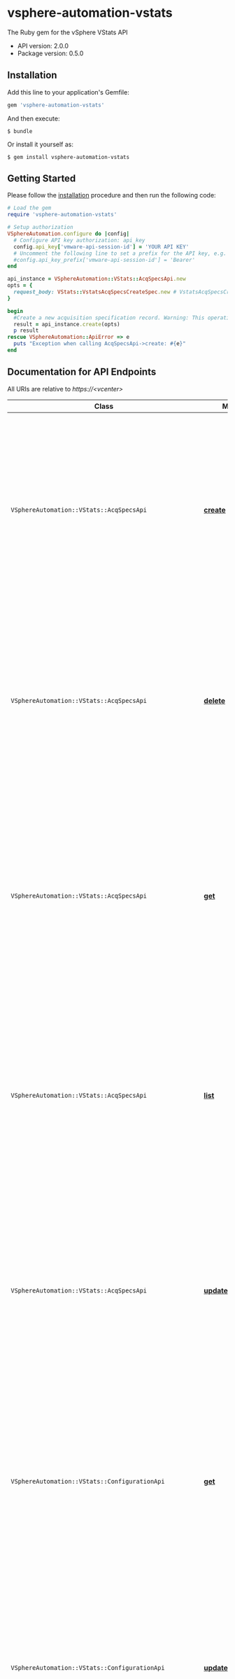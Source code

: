# vsphere-automation-vstats

The Ruby gem for the vSphere VStats API

- API version: 2.0.0
- Package version: 0.5.0

## Installation

Add this line to your application's Gemfile:

```ruby
gem 'vsphere-automation-vstats'
```

And then execute:

    $ bundle

Or install it yourself as:

    $ gem install vsphere-automation-vstats

## Getting Started

Please follow the [installation](#installation) procedure and then run the following code:

```ruby
# Load the gem
require 'vsphere-automation-vstats'

# Setup authorization
VSphereAutomation.configure do |config|
  # Configure API key authorization: api_key
  config.api_key['vmware-api-session-id'] = 'YOUR API KEY'
  # Uncomment the following line to set a prefix for the API key, e.g. 'Bearer' (defaults to nil)
  #config.api_key_prefix['vmware-api-session-id'] = 'Bearer'
end

api_instance = VSphereAutomation::VStats::AcqSpecsApi.new
opts = {
  request_body: VStats::VstatsAcqSpecsCreateSpec.new # VstatsAcqSpecsCreateSpec | 
}

begin
  #Create a new acquisition specification record. Warning: This operation is available as Technology Preview. These are early access APIs provided to test, automate and provide feedback on the feature. Since this can change based on feedback, VMware does not guarantee backwards compatibility and recommends against using them in production environments. Some Technology Preview APIs might only be applicable to specific environments.
  result = api_instance.create(opts)
  p result
rescue VSphereAutomation::ApiError => e
  puts "Exception when calling AcqSpecsApi->create: #{e}"
end

```

## Documentation for API Endpoints

All URIs are relative to *https://&lt;vcenter&gt;*

Class | Method | HTTP request | Description
------------ | ------------- | ------------- | -------------
`VSphereAutomation::VStats::AcqSpecsApi` | [**create**](docs/AcqSpecsApi.md#create) | **POST** /api/stats/acq-specs | Create a new acquisition specification record. Warning: This operation is available as Technology Preview. These are early access APIs provided to test, automate and provide feedback on the feature. Since this can change based on feedback, VMware does not guarantee backwards compatibility and recommends against using them in production environments. Some Technology Preview APIs might only be applicable to specific environments.
`VSphereAutomation::VStats::AcqSpecsApi` | [**delete**](docs/AcqSpecsApi.md#delete) | **DELETE** /api/stats/acq-specs/{id} | Delete an acquisition specification. Warning: This operation is available as Technology Preview. These are early access APIs provided to test, automate and provide feedback on the feature. Since this can change based on feedback, VMware does not guarantee backwards compatibility and recommends against using them in production environments. Some Technology Preview APIs might only be applicable to specific environments.
`VSphereAutomation::VStats::AcqSpecsApi` | [**get**](docs/AcqSpecsApi.md#get) | **GET** /api/stats/acq-specs/{id} | Returns information about a specific acquisition specification. Warning: This operation is available as Technology Preview. These are early access APIs provided to test, automate and provide feedback on the feature. Since this can change based on feedback, VMware does not guarantee backwards compatibility and recommends against using them in production environments. Some Technology Preview APIs might only be applicable to specific environments.
`VSphereAutomation::VStats::AcqSpecsApi` | [**list**](docs/AcqSpecsApi.md#list) | **GET** /api/stats/acq-specs | Returns information about all acquisition specifications. Warning: This operation is available as Technology Preview. These are early access APIs provided to test, automate and provide feedback on the feature. Since this can change based on feedback, VMware does not guarantee backwards compatibility and recommends against using them in production environments. Some Technology Preview APIs might only be applicable to specific environments.
`VSphereAutomation::VStats::AcqSpecsApi` | [**update**](docs/AcqSpecsApi.md#update) | **PATCH** /api/stats/acq-specs/{id} | Update an existing acquisition specification. Warning: This operation is available as Technology Preview. These are early access APIs provided to test, automate and provide feedback on the feature. Since this can change based on feedback, VMware does not guarantee backwards compatibility and recommends against using them in production environments. Some Technology Preview APIs might only be applicable to specific environments.
`VSphereAutomation::VStats::ConfigurationApi` | [**get**](docs/ConfigurationApi.md#get) | **GET** /api/stats/configuration | Returns log level information. Warning: This operation is available as Technology Preview. These are early access APIs provided to test, automate and provide feedback on the feature. Since this can change based on feedback, VMware does not guarantee backwards compatibility and recommends against using them in production environments. Some Technology Preview APIs might only be applicable to specific environments.
`VSphereAutomation::VStats::ConfigurationApi` | [**update**](docs/ConfigurationApi.md#update) | **PATCH** /api/stats/configuration | Update vStats service settings. Warning: This operation is available as Technology Preview. These are early access APIs provided to test, automate and provide feedback on the feature. Since this can change based on feedback, VMware does not guarantee backwards compatibility and recommends against using them in production environments. Some Technology Preview APIs might only be applicable to specific environments.
`VSphereAutomation::VStats::CounterMetadataApi` | [**get**](docs/CounterMetadataApi.md#get) | **GET** /api/stats/counters/{cid}/metadata/{mid} | Returns information about a specific CounterMetadata. Warning: This operation is available as Technology Preview. These are early access APIs provided to test, automate and provide feedback on the feature. Since this can change based on feedback, VMware does not guarantee backwards compatibility and recommends against using them in production environments. Some Technology Preview APIs might only be applicable to specific environments.
`VSphereAutomation::VStats::CounterMetadataApi` | [**get_default**](docs/CounterMetadataApi.md#get_default) | **GET** /api/stats/counters/{cid}/metadata/default | This operation returns the \"default\" CounterMetadata. A Counter has at least one related metadata object. Usually, stats providers (for example hosts) are in agreement about the default metadata. In this case the returned list has a single metadata object.   Sometimes, when providers are in \"disagreement\" about the default, then the returned list would include all the possible \"defaults\". This potential ambiguity isn't a real issue because consumers of the vStats API rarely need to specify the \"mid\" of metadata. Therefore, this API is used primarily for informational purposes. . Warning: This operation is available as Technology Preview. These are early access APIs provided to test, automate and provide feedback on the feature. Since this can change based on feedback, VMware does not guarantee backwards compatibility and recommends against using them in production environments. Some Technology Preview APIs might only be applicable to specific environments.
`VSphereAutomation::VStats::CounterMetadataApi` | [**list**](docs/CounterMetadataApi.md#list) | **GET** /api/stats/counters/{cid}/metadata | Returns information about all counter metadata records for a specific Counter. Warning: This operation is available as Technology Preview. These are early access APIs provided to test, automate and provide feedback on the feature. Since this can change based on feedback, VMware does not guarantee backwards compatibility and recommends against using them in production environments. Some Technology Preview APIs might only be applicable to specific environments.
`VSphereAutomation::VStats::CounterSetsApi` | [**get**](docs/CounterSetsApi.md#get) | **GET** /api/stats/counter-sets/{counter_set} | Returns information about a specific counter set. Warning: This operation is available as Technology Preview. These are early access APIs provided to test, automate and provide feedback on the feature. Since this can change based on feedback, VMware does not guarantee backwards compatibility and recommends against using them in production environments. Some Technology Preview APIs might only be applicable to specific environments.
`VSphereAutomation::VStats::CounterSetsApi` | [**list**](docs/CounterSetsApi.md#list) | **GET** /api/stats/counter-sets | Returns information about all the counter sets. Warning: This operation is available as Technology Preview. These are early access APIs provided to test, automate and provide feedback on the feature. Since this can change based on feedback, VMware does not guarantee backwards compatibility and recommends against using them in production environments. Some Technology Preview APIs might only be applicable to specific environments.
`VSphereAutomation::VStats::CountersApi` | [**get**](docs/CountersApi.md#get) | **GET** /api/stats/counters/{cid} | Returns information about a specific Counter. Warning: This operation is available as Technology Preview. These are early access APIs provided to test, automate and provide feedback on the feature. Since this can change based on feedback, VMware does not guarantee backwards compatibility and recommends against using them in production environments. Some Technology Preview APIs might only be applicable to specific environments.
`VSphereAutomation::VStats::CountersApi` | [**list**](docs/CountersApi.md#list) | **GET** /api/stats/counters | Returns information about all counters matching the filter parameters. Warning: This operation is available as Technology Preview. These are early access APIs provided to test, automate and provide feedback on the feature. Since this can change based on feedback, VMware does not guarantee backwards compatibility and recommends against using them in production environments. Some Technology Preview APIs might only be applicable to specific environments.
`VSphereAutomation::VStats::DataApi` | [**query_data_points**](docs/DataApi.md#query_data_points) | **GET** /api/stats/data/dp | Returns Data.DataPointsResult matching the filter parameters.   /vstats/data/dp?types=VM&types=VCPU    /vstats/data/dp?rsrcs=type.HOST=host-16&rsrcs=type.VM=vm-31 . Warning: This operation is available as Technology Preview. These are early access APIs provided to test, automate and provide feedback on the feature. Since this can change based on feedback, VMware does not guarantee backwards compatibility and recommends against using them in production environments. Some Technology Preview APIs might only be applicable to specific environments.
`VSphereAutomation::VStats::EndpointsApi` | [**create**](docs/EndpointsApi.md#create) | **POST** /api/stats/endpoints | Creates a new endpoint record. Warning: This operation is part of a new feature in development. It may be changed at any time and may not have all supported functionality implemented.
`VSphereAutomation::VStats::EndpointsApi` | [**delete**](docs/EndpointsApi.md#delete) | **DELETE** /api/stats/endpoints | Deletes multiple endpoint configurations based on epids. Warning: This operation is part of a new feature in development. It may be changed at any time and may not have all supported functionality implemented.
`VSphereAutomation::VStats::EndpointsApi` | [**list**](docs/EndpointsApi.md#list) | **GET** /api/stats/endpoints | Returns information about all the endpoints configured with vStats. Warning: This operation is part of a new feature in development. It may be changed at any time and may not have all supported functionality implemented.
`VSphereAutomation::VStats::EndpointsApi` | [**update**](docs/EndpointsApi.md#update) | **PATCH** /api/stats/endpoints/{id} | Updates an existing endpoint configuration. Warning: This operation is part of a new feature in development. It may be changed at any time and may not have all supported functionality implemented.
`VSphereAutomation::VStats::HealthApi` | [**get**](docs/HealthApi.md#get) | **GET** /api/stats/health | Returns information about service health. Warning: This operation is available as Technology Preview. These are early access APIs provided to test, automate and provide feedback on the feature. Since this can change based on feedback, VMware does not guarantee backwards compatibility and recommends against using them in production environments. Some Technology Preview APIs might only be applicable to specific environments.
`VSphereAutomation::VStats::ManagementApi` | [**get**](docs/ManagementApi.md#get) | **GET** /api/stats/management | Returns the configuration information of databases. Warning: This operation is available as Technology Preview. These are early access APIs provided to test, automate and provide feedback on the feature. Since this can change based on feedback, VMware does not guarantee backwards compatibility and recommends against using them in production environments. Some Technology Preview APIs might only be applicable to specific environments.
`VSphereAutomation::VStats::MetricsApi` | [**list**](docs/MetricsApi.md#list) | **GET** /api/stats/metrics | Returns list of available Metrics as supplied by the discovered providers. Warning: This operation is available as Technology Preview. These are early access APIs provided to test, automate and provide feedback on the feature. Since this can change based on feedback, VMware does not guarantee backwards compatibility and recommends against using them in production environments. Some Technology Preview APIs might only be applicable to specific environments.
`VSphereAutomation::VStats::ProvidersApi` | [**list**](docs/ProvidersApi.md#list) | **GET** /api/stats/providers | Returns a list of stats providers. Warning: This operation is available as Technology Preview. These are early access APIs provided to test, automate and provide feedback on the feature. Since this can change based on feedback, VMware does not guarantee backwards compatibility and recommends against using them in production environments. Some Technology Preview APIs might only be applicable to specific environments.
`VSphereAutomation::VStats::PushDataFormatsApi` | [**list**](docs/PushDataFormatsApi.md#list) | **GET** /api/stats/push-data-formats | Returns a list of vstats supported push data formats. Warning: This operation is part of a new feature in development. It may be changed at any time and may not have all supported functionality implemented.
`VSphereAutomation::VStats::ResourceAddressSchemasApi` | [**get**](docs/ResourceAddressSchemasApi.md#get) | **GET** /api/stats/rsrc-addr-schemas/{id} | Returns information about a specific resource address schema. Warning: This operation is available as Technology Preview. These are early access APIs provided to test, automate and provide feedback on the feature. Since this can change based on feedback, VMware does not guarantee backwards compatibility and recommends against using them in production environments. Some Technology Preview APIs might only be applicable to specific environments.
`VSphereAutomation::VStats::ResourceAddressesApi` | [**get**](docs/ResourceAddressesApi.md#get) | **GET** /api/stats/rsrc-addrs/{id} | Returns information about a specific Resource Address. Warning: This operation is available as Technology Preview. These are early access APIs provided to test, automate and provide feedback on the feature. Since this can change based on feedback, VMware does not guarantee backwards compatibility and recommends against using them in production environments. Some Technology Preview APIs might only be applicable to specific environments.
`VSphereAutomation::VStats::ResourceAddressesApi` | [**list**](docs/ResourceAddressesApi.md#list) | **GET** /api/stats/rsrc-addrs | Returns the list of Resource Addresses matching the filter parameters. Warning: This operation is available as Technology Preview. These are early access APIs provided to test, automate and provide feedback on the feature. Since this can change based on feedback, VMware does not guarantee backwards compatibility and recommends against using them in production environments. Some Technology Preview APIs might only be applicable to specific environments.
`VSphereAutomation::VStats::ResourceTypesApi` | [**list**](docs/ResourceTypesApi.md#list) | **GET** /api/stats/rsrc-types | Returns a list of available resource types. Warning: This operation is available as Technology Preview. These are early access APIs provided to test, automate and provide feedback on the feature. Since this can change based on feedback, VMware does not guarantee backwards compatibility and recommends against using them in production environments. Some Technology Preview APIs might only be applicable to specific environments.
`VSphereAutomation::VStats::RetentionPlansApi` | [**get_default**](docs/RetentionPlansApi.md#get_default) | **GET** /api/stats/retentions/default | Returns the default retention plan. Warning: This operation is available as Technology Preview. These are early access APIs provided to test, automate and provide feedback on the feature. Since this can change based on feedback, VMware does not guarantee backwards compatibility and recommends against using them in production environments. Some Technology Preview APIs might only be applicable to specific environments.
`VSphereAutomation::VStats::TelemetryApi` | [**get**](docs/TelemetryApi.md#get) | **GET** /api/stats/telemetry | Returns a view to metrics internal to the vStats service instance. Warning: This operation is available as Technology Preview. These are early access APIs provided to test, automate and provide feedback on the feature. Since this can change based on feedback, VMware does not guarantee backwards compatibility and recommends against using them in production environments. Some Technology Preview APIs might only be applicable to specific environments.


## Documentation for Models

 - [VSphereAutomation::VStats::VapiStdErrorsError](docs/VapiStdErrorsError.md)
 - [VSphereAutomation::VStats::VapiStdErrorsErrorType](docs/VapiStdErrorsErrorType.md)
 - [VSphereAutomation::VStats::VapiStdErrorsInvalidArgument](docs/VapiStdErrorsInvalidArgument.md)
 - [VSphereAutomation::VStats::VapiStdErrorsNotFound](docs/VapiStdErrorsNotFound.md)
 - [VSphereAutomation::VStats::VapiStdErrorsUnauthenticated](docs/VapiStdErrorsUnauthenticated.md)
 - [VSphereAutomation::VStats::VapiStdErrorsUnauthorized](docs/VapiStdErrorsUnauthorized.md)
 - [VSphereAutomation::VStats::VapiStdLocalizableMessage](docs/VapiStdLocalizableMessage.md)
 - [VSphereAutomation::VStats::VapiStdLocalizationParam](docs/VapiStdLocalizationParam.md)
 - [VSphereAutomation::VStats::VapiStdLocalizationParamDateTimeFormat](docs/VapiStdLocalizationParamDateTimeFormat.md)
 - [VSphereAutomation::VStats::VapiStdNestedLocalizableMessage](docs/VapiStdNestedLocalizableMessage.md)
 - [VSphereAutomation::VStats::VstatsAcqSpecsCounterSpec](docs/VstatsAcqSpecsCounterSpec.md)
 - [VSphereAutomation::VStats::VstatsAcqSpecsCreate](docs/VstatsAcqSpecsCreate.md)
 - [VSphereAutomation::VStats::VstatsAcqSpecsCreateSpec](docs/VstatsAcqSpecsCreateSpec.md)
 - [VSphereAutomation::VStats::VstatsAcqSpecsFilterSpec](docs/VstatsAcqSpecsFilterSpec.md)
 - [VSphereAutomation::VStats::VstatsAcqSpecsInfo](docs/VstatsAcqSpecsInfo.md)
 - [VSphereAutomation::VStats::VstatsAcqSpecsListResult](docs/VstatsAcqSpecsListResult.md)
 - [VSphereAutomation::VStats::VstatsAcqSpecsStatus](docs/VstatsAcqSpecsStatus.md)
 - [VSphereAutomation::VStats::VstatsAcqSpecsUpdate](docs/VstatsAcqSpecsUpdate.md)
 - [VSphereAutomation::VStats::VstatsAcqSpecsUpdateSpec](docs/VstatsAcqSpecsUpdateSpec.md)
 - [VSphereAutomation::VStats::VstatsCidMid](docs/VstatsCidMid.md)
 - [VSphereAutomation::VStats::VstatsConfigurationInfo](docs/VstatsConfigurationInfo.md)
 - [VSphereAutomation::VStats::VstatsConfigurationLogLevel](docs/VstatsConfigurationLogLevel.md)
 - [VSphereAutomation::VStats::VstatsConfigurationUpdate](docs/VstatsConfigurationUpdate.md)
 - [VSphereAutomation::VStats::VstatsConfigurationUpdateSpec](docs/VstatsConfigurationUpdateSpec.md)
 - [VSphereAutomation::VStats::VstatsCounterMetadataCounterEditionStatus](docs/VstatsCounterMetadataCounterEditionStatus.md)
 - [VSphereAutomation::VStats::VstatsCounterMetadataFilterSpec](docs/VstatsCounterMetadataFilterSpec.md)
 - [VSphereAutomation::VStats::VstatsCounterMetadataInfo](docs/VstatsCounterMetadataInfo.md)
 - [VSphereAutomation::VStats::VstatsCounterMetadataMetricUnits](docs/VstatsCounterMetadataMetricUnits.md)
 - [VSphereAutomation::VStats::VstatsCounterMetadataSampleType](docs/VstatsCounterMetadataSampleType.md)
 - [VSphereAutomation::VStats::VstatsCounterMetadataUnitsFactor](docs/VstatsCounterMetadataUnitsFactor.md)
 - [VSphereAutomation::VStats::VstatsCounterSetsInfo](docs/VstatsCounterSetsInfo.md)
 - [VSphereAutomation::VStats::VstatsCountersFilterSpec](docs/VstatsCountersFilterSpec.md)
 - [VSphereAutomation::VStats::VstatsCountersInfo](docs/VstatsCountersInfo.md)
 - [VSphereAutomation::VStats::VstatsDataDataPoint](docs/VstatsDataDataPoint.md)
 - [VSphereAutomation::VStats::VstatsDataDataPointsResult](docs/VstatsDataDataPointsResult.md)
 - [VSphereAutomation::VStats::VstatsDataFilterSpec](docs/VstatsDataFilterSpec.md)
 - [VSphereAutomation::VStats::VstatsEndpointsAuthSpec](docs/VstatsEndpointsAuthSpec.md)
 - [VSphereAutomation::VStats::VstatsEndpointsBasicAuth](docs/VstatsEndpointsBasicAuth.md)
 - [VSphereAutomation::VStats::VstatsEndpointsCreate](docs/VstatsEndpointsCreate.md)
 - [VSphereAutomation::VStats::VstatsEndpointsCreateSpec](docs/VstatsEndpointsCreateSpec.md)
 - [VSphereAutomation::VStats::VstatsEndpointsFilterSpec](docs/VstatsEndpointsFilterSpec.md)
 - [VSphereAutomation::VStats::VstatsEndpointsInfo](docs/VstatsEndpointsInfo.md)
 - [VSphereAutomation::VStats::VstatsEndpointsStatus](docs/VstatsEndpointsStatus.md)
 - [VSphereAutomation::VStats::VstatsEndpointsUpdate](docs/VstatsEndpointsUpdate.md)
 - [VSphereAutomation::VStats::VstatsEndpointsUpdateSpec](docs/VstatsEndpointsUpdateSpec.md)
 - [VSphereAutomation::VStats::VstatsHealthInfo](docs/VstatsHealthInfo.md)
 - [VSphereAutomation::VStats::VstatsManagementDbsConfig](docs/VstatsManagementDbsConfig.md)
 - [VSphereAutomation::VStats::VstatsManagementDbsConfigs](docs/VstatsManagementDbsConfigs.md)
 - [VSphereAutomation::VStats::VstatsManagementInfo](docs/VstatsManagementInfo.md)
 - [VSphereAutomation::VStats::VstatsManagementTsdbSizeInfo](docs/VstatsManagementTsdbSizeInfo.md)
 - [VSphereAutomation::VStats::VstatsMetricsSummary](docs/VstatsMetricsSummary.md)
 - [VSphereAutomation::VStats::VstatsProvidersSummary](docs/VstatsProvidersSummary.md)
 - [VSphereAutomation::VStats::VstatsPushDataFormatsSummary](docs/VstatsPushDataFormatsSummary.md)
 - [VSphereAutomation::VStats::VstatsQueryPredicate](docs/VstatsQueryPredicate.md)
 - [VSphereAutomation::VStats::VstatsResourceAddressSchemasInfo](docs/VstatsResourceAddressSchemasInfo.md)
 - [VSphereAutomation::VStats::VstatsResourceAddressSchemasQueryCapabilities](docs/VstatsResourceAddressSchemasQueryCapabilities.md)
 - [VSphereAutomation::VStats::VstatsResourceAddressSchemasResourceIdDefinition](docs/VstatsResourceAddressSchemasResourceIdDefinition.md)
 - [VSphereAutomation::VStats::VstatsResourceAddressesFilterSpec](docs/VstatsResourceAddressesFilterSpec.md)
 - [VSphereAutomation::VStats::VstatsResourceAddressesInfo](docs/VstatsResourceAddressesInfo.md)
 - [VSphereAutomation::VStats::VstatsResourceAddressesListResult](docs/VstatsResourceAddressesListResult.md)
 - [VSphereAutomation::VStats::VstatsResourceTypesSummary](docs/VstatsResourceTypesSummary.md)
 - [VSphereAutomation::VStats::VstatsRetentionPlansInfo](docs/VstatsRetentionPlansInfo.md)
 - [VSphereAutomation::VStats::VstatsRetentionPlansMaxAgesInfo](docs/VstatsRetentionPlansMaxAgesInfo.md)
 - [VSphereAutomation::VStats::VstatsRsrcId](docs/VstatsRsrcId.md)
 - [VSphereAutomation::VStats::VstatsTelemetryFilterSpec](docs/VstatsTelemetryFilterSpec.md)
 - [VSphereAutomation::VStats::VstatsTelemetryInfo](docs/VstatsTelemetryInfo.md)
 - [VSphereAutomation::VStats::VstatsTelemetryTelemetryCounter](docs/VstatsTelemetryTelemetryCounter.md)
 - [VSphereAutomation::VStats::VstatsTelemetryTelemetryGauge](docs/VstatsTelemetryTelemetryGauge.md)
 - [VSphereAutomation::VStats::VstatsTelemetryTelemetryHistogram](docs/VstatsTelemetryTelemetryHistogram.md)
 - [VSphereAutomation::VStats::VstatsTelemetryTelemetryMeter](docs/VstatsTelemetryTelemetryMeter.md)
 - [VSphereAutomation::VStats::VstatsTelemetryTelemetryTimer](docs/VstatsTelemetryTelemetryTimer.md)
 - [VSphereAutomation::VStats::VstatsTelemetryTelemetryType](docs/VstatsTelemetryTelemetryType.md)
 - [VSphereAutomation::VStats::VstatsUserInfo](docs/VstatsUserInfo.md)

